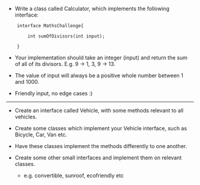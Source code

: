 - Write a class called Calculator, which implements the following interface: 


```
    interface MathsChallenge{

        int sumOfDivisors(int input);

    }
```


- Your implementation should take an integer (input) and return the sum of all of its divisors. E.g. 9 -> 1, 3, 9 -> 13.

- The value of input will always be a positive whole number between 1 and 1000.

- Friendly input, no edge cases :)


--------------------------------------




- Create an interface called Vehicle, with some methods relevant to all vehicles.

- Create some classes which implement your Vehicle interface, such as Bicycle, Car, Van etc.

- Have these classes implement the methods differently to one another.

- Create some other small interfaces and implement them on relevant classes.

    - e.g. convertible, sunroof, ecofriendly etc 

